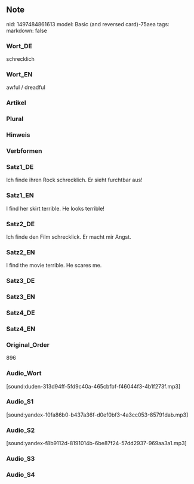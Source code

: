 ## Note
nid: 1497484861613
model: Basic (and reversed card)-75aea
tags: 
markdown: false

### Wort_DE
schrecklich

### Wort_EN
awful / dreadful

### Artikel


### Plural


### Hinweis


### Verbformen


### Satz1_DE
Ich finde ihren Rock schrecklich. Er sieht furchtbar aus!

### Satz1_EN
I find her skirt terrible. He looks terrible!

### Satz2_DE
Ich finde den Film schrecklick. Er macht mir Angst.

### Satz2_EN
I find the movie terrible. He scares me.

### Satz3_DE


### Satz3_EN


### Satz4_DE


### Satz4_EN


### Original_Order
896

### Audio_Wort
[sound:duden-313d94ff-5fd9c40a-465cbfbf-f46044f3-4b1f273f.mp3]

### Audio_S1
[sound:yandex-10fa86b0-b437a36f-d0ef0bf3-4a3cc053-85791dab.mp3]

### Audio_S2
[sound:yandex-f8b9112d-8191014b-6be87f24-57dd2937-969aa3a1.mp3]

### Audio_S3


### Audio_S4

